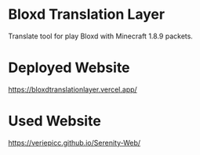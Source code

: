 # Bloxd Translation Layer
Translate tool for play Bloxd with Minecraft 1.8.9 packets.
# Deployed Website
https://bloxdtranslationlayer.vercel.app/
# Used Website
https://veriepicc.github.io/Serenity-Web/
